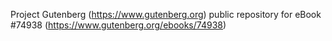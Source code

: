 Project Gutenberg (https://www.gutenberg.org) public repository for
eBook #74938 (https://www.gutenberg.org/ebooks/74938)
